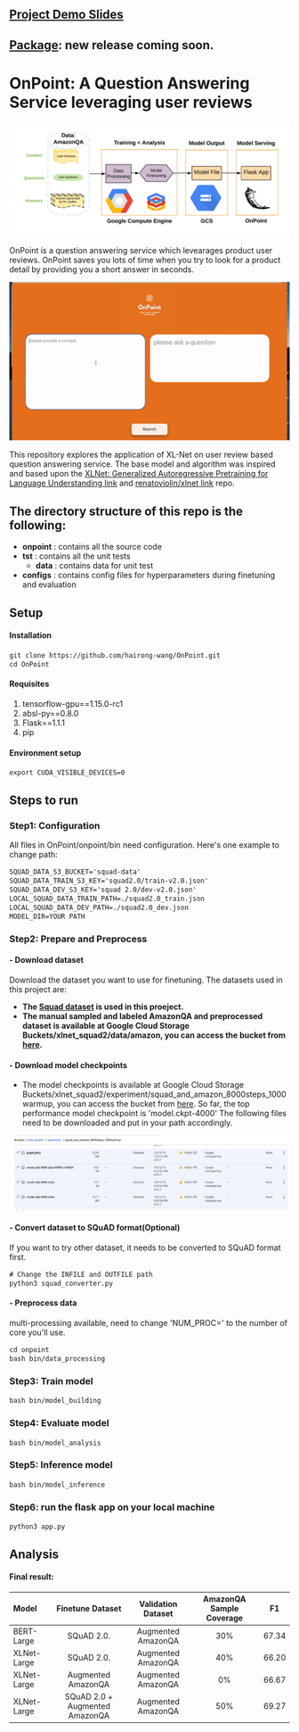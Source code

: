 ## [Project Demo Slides](https://docs.google.com/presentation/d/16pl_ZvUmtmWsFKmMWbTw3GtJ1R5X2A84t0INaWZ02Ek/edit#slide=id.g63c4d69c00_0_222)
## [Package](https://pypi.org/project/onpoint/): new release coming soon.

# OnPoint: A Question Answering Service leveraging user reviews
![image of pipline](https://github.com/hairong-wang/OnPoint/blob/master/onpoint/static/img/pipeline.png)

OnPoint is a question answering service which levearages product user reviews. OnPoint saves you lots of time when you try to look for a product detail by providing you a short answer in seconds.

<p align="center">
<img src="https://github.com/hairong-wang/OnPoint/blob/master/onpoint/static/img/demo-gif.gif">
</p>

This repository explores the application of XL-Net on user review based question answering service. The base model and algorithm was inspired and based upon the [XLNet: Generalized Autoregressive Pretraining for Language Understanding link](https://github.com/zihangdai/xlnet) and [renatoviolin/xlnet link](https://github.com/renatoviolin/xlnet) repo.

## The directory structure of this repo is the following:
- **onpoint** : contains all the source code
- **tst** : contains all the unit tests
  - **data** : contains data for unit test
- **configs** : contains config files for hyperparameters during finetuning and evaluation

## Setup

#### Installation
```
git clone https://github.com/hairong-wang/OnPoint.git
cd OnPoint
```
#### Requisites
1. tensorflow-gpu==1.15.0-rc1
2. absl-py==0.8.0
3. Flask==1.1.1
4. pip

#### Environment setup
```
export CUDA_VISIBLE_DEVICES=0
```

## Steps to run

### Step1: Configuration
All files in OnPoint/onpoint/bin need configuration.
Here's one example to change path:
```
SQUAD_DATA_S3_BUCKET='squad-data'
SQUAD_DATA_TRAIN_S3_KEY='squad2.0/train-v2.0.json'
SQUAD_DATA_DEV_S3_KEY='squad 2.0/dev-v2.0.json'
LOCAL_SQUAD_DATA_TRAIN_PATH=./squad2.0_train.json
LOCAL_SQUAD_DATA_DEV_PATH=./squad2.0_dev.json
MODEL_DIR=YOUR PATH
```

### Step2: Prepare and Preprocess
#### - Download dataset
Download the dataset you want to use for finetuning.
The datasets used in this project are:
- **The [Squad dataset](https://rajpurkar.github.io/SQuAD-explorer/) is used in this proeject.**
- **The manual sampled and labeled AmazonQA and preprocessed dataset is available at Google Cloud Storage Buckets/xlnet_squad2/data/amazon, you can access the bucket from [here](https://console.cloud.google.com/storage/browser/xlnet_squad2).**

#### - Download model checkpoints
- The model checkpoints is available at Google Cloud Storage Buckets/xlnet_squad2/experiment/squad_and_amazon_8000steps_1000warmup, you can access the bucket from [here](https://console.cloud.google.com/storage/browser/xlnet_squad2).
So far, the top performance model checkpoint is 'model.ckpt-4000'
The following files need to be downloaded and put in your path accordingly.
<p align="center">
<img src="https://github.com/hairong-wang/OnPoint/blob/master/onpoint/static/img/download_files.png">
</p>

#### - Convert dataset to SQuAD format(Optional)
If you want to try other dataset, it needs to be converted to SQuAD format first.
```
# Change the INFILE and OUTFILE path
python3 squad_converter.py
```
#### - Preprocess data
multi-processing available, need to change 'NUM_PROC=' to the number of core you'll use.
```
cd onpoint
bash bin/data_processing
```
### Step3: Train model
```
bash bin/model_building
```
### Step4: Evaluate model
```
bash bin/model_analysis
```
### Step5: Inference model
```
bash bin/model_inference
```
### Step6: run the flask app on your local machine
```
python3 app.py
```

## Analysis

#### Final result:

| Model       |Finetune Dataset| Validation Dataset |AmazonQA Sample Coverage| F1|
| :---        |:---:            |:---:               |:---:                  |:---:|
| BERT-Large  |SQuAD 2.0.       |Augmented AmazonQA | 30%                    | 67.34|
| XLNet-Large |SQuAD 2.0.       | Augmented AmazonQA | 40%                   | 66.20|
| XLNet-Large |Augmented AmazonQA|Augmented AmazonQA | 0%                    | 66.67|
| XLNet-Large |SQuAD 2.0 + Augmented AmazonQA|Augmented AmazonQA| 50%        | 69.27|



